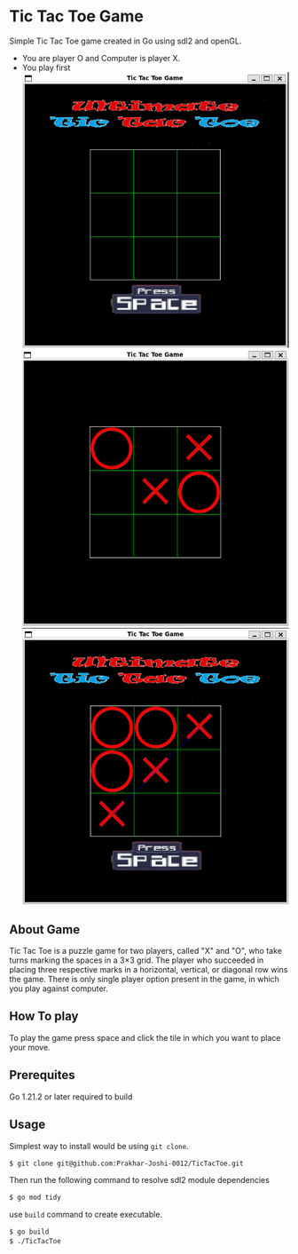 
# Tic Tac Toe Game
Simple Tic Tac Toe game created in Go using sdl2 and openGL. 
* You are player O and Computer is player X. 
* You play first
![Alt StartScreen](/impls/start.png)
![Alt PlayScreen](/impls/play.png)
![Alt FinishScreen](/impls/finish.png)

## About Game
Tic Tac Toe is a puzzle game for two players, called "X" and "O", who take turns marking the spaces in a 3×3 grid. The player who succeeded in placing three respective marks in a horizontal, vertical, or diagonal row wins the game. There is only single player option present in the game, in which you play against computer.
## How To play
To play the game press space and click the tile in which you want to place your move.
## Prerequites
Go 1.21.2 or later required to build
## Usage
Simplest way to install would be using `git clone`.
```sh
$ git clone git@github.com:Prakhar-Joshi-0012/TicTacToe.git
```
Then run the following command to resolve sdl2 module dependencies
```sh
$ go mod tidy
```
use `build` command to create executable.
```sh
$ go build
$ ./TicTacToe
```


